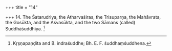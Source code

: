 +++
title = "14"

+++
14. The Śatarudriya, the Atharvaśiras, the Trisuparṇa, the Mahāvrata, the Gosūkta, and the Aśvasūkta, and the two Sāmans (called) Suddhāśuddhīya. [^12] 


[^12]:  Kṛṣṇapaṇḍita and B. indraśuddhe; Bh. E. F. śuddhaṃśuddhena.
